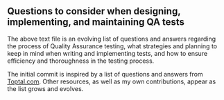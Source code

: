 ## Questions to consider when designing, implementing, and maintaining QA tests

The above text file is an evolving list of questions and answers regarding the process of Quality Assurance testing, what strategies and planning to keep in mind when writing and implementing tests, and how to ensure efficiency and thoroughness in the testing process.

The initial commit is inspired by a list of questions and answers from [Toptal.com](https://www.toptal.com/qa/interview-questions). Other resources, as well as my own contributions, appear as the list grows and evolves.
